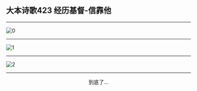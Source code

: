 
## 大本诗歌423 经历基督-信靠他
        
<div id="aplayer0"></div>

---

<img alt="0" data-original="https://cdn.jsdelivr.net/gh/k34869/shi/data/d0423/0">

---

<img alt="1" data-original="https://cdn.jsdelivr.net/gh/k34869/shi/data/d0423/1">

---

<img alt="2" data-original="https://cdn.jsdelivr.net/gh/k34869/shi/data/d0423/2">

---

<p style="text-align: center">到底了...</p>

<script src="/js/dist-view.js"></script>

<script>
MAIN.id = 'd0423';
        
const ap0 = new APlayer({
    container: document.getElementById('aplayer0'),
    volume: 1,
    loop: 'none',
    preload: 'none',
    audio: [{
        name: '大本诗歌423.mp3',
        artist: '大本诗歌',
        url: 'https://res.wx.qq.com/voice/getvoice?mediaid=MzI0NTk3MDM5M18yMjQ3NDkyNzAw',
        cover: '/favicon'
    }]
});
</script>
